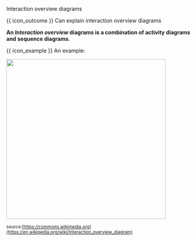 <span id="title">Interaction overview diagrams</span>

<span id="prereqs"></span>

<span id="outcomes">{{ icon_outcome }} Can explain interaction overview diagrams</span>

<div id="body">

**An _Interaction overview_ diagrams is a combination of activity diagrams and sequence diagrams**.

<box>

{{ icon_example }} An example:

<img src="{{baseUrl}}/modeling/modelingBehaviors/interactionOverviewDiagrams/images/diagram.png" height="420" />
<p/>

<sub>source:[https://commons.wikimedia.org](https://en.wikipedia.org/wiki/Interaction_overview_diagram)</sub>

</box>

</div>

<div id="extras">
</div>
